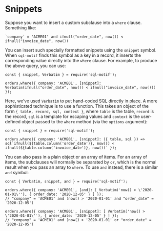 # Snippets

Suppose you want to insert a custom subclause into a `where` clause. Something like:

```
`company` = 'ACME01' and ifnull("order_date", now()) < ifnull("invoice_date", now())
```

You can insert such specially formatted snippets using the `snippet` symbol. When `sql-motif` finds this symbol as a key in a record, it inserts the corresponding
value directly into the `where` clause. For example, to produce the above query, you can use: 

```
const { snippet, Verbatim } = require('sql-motif');

orders.where({ company: 'ACME01', [snippet]: Verbatim(ifnull("order_date", now()) < ifnull("invoice_date", now())) });
```

Here, we've used [`Verbatim`](./verbatim) to put hand-coded SQL directly in place. A more sophisticated technique is to use a function. This takes an object of the form
`{ table, record, sql, context }`, where `table` is the table, `record` is the record, `sql` is a template for escaping values and `context` is the user-defined
object passed to the `where` method (via the `options` argument):

```
const { snippet } = require('sql-motif');

orders.where({ company: 'ACME01', [snippet]: ({ table, sql }) => sql`ifnull(${table.column('order_date')}, now()) < ifnull(${table.column('invoice_date')}, now())` });
```

You can also pass in a plain object or an array of items. For an array of items, the subclauses will normally be separated by `or`, which is the normal result when
you pass an array to `where`. To use `and` instead, there is a similar `and` symbol:

```
const { Verbatim, snippet, and } = require('sql-motif');

orders.where({ company: 'ACME01', [and]: [ Verbatim('now() > \'2020-01-01\''), { order_date: '2020-12-05' } ] });
// "company" = 'ACME01' and (now() > '2020-01-01' and "order_date" = '2020-12-05')

orders.where({ company: 'ACME01', [snippet]: [ Verbatim('now() > \'2020-01-01\''), { order_date: '2020-12-05' } ] });
// "company" = 'ACME01' and (now() > '2020-01-01' or "order_date" = '2020-12-05')
```

